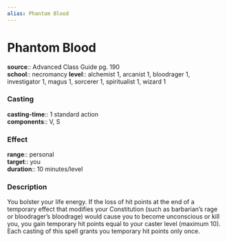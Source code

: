```yaml
---
alias: Phantom Blood
---
```


# Phantom Blood 

**source**:: Advanced Class Guide pg. 190  
**school**:: necromancy
**level**:: alchemist 1, arcanist 1, bloodrager 1, investigator 1, magus 1, sorcerer 1, spiritualist 1, wizard 1

### Casting 

**casting-time**:: 1 standard action  
**components**:: V, S

### Effect 

**range**:: personal  
**target**:: you  
**duration**:: 10 minutes/level

### Description 

You bolster your life energy. If the loss of hit points at the end of a temporary effect that modifies your Constitution (such as barbarian’s rage or bloodrager’s bloodrage) would cause you to become unconscious or kill you, you gain temporary hit points equal to your caster level (maximum 10). Each casting of this spell grants you temporary hit points only once.
